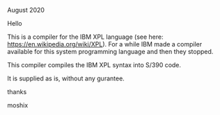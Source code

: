 August 2020

Hello

This is a compiler for the IBM XPL language (see here: https://en.wikipedia.org/wiki/XPL). For a while IBM made a compiler available for this system programming language and then they stopped. 

This compiler compiles the IBM XPL syntax into S/390 code. 

It is supplied as is, without any gurantee. 

thanks

moshix
